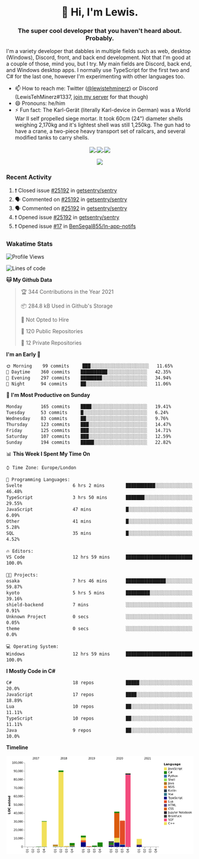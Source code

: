 <h1 align="center">👋 Hi, I'm Lewis.</h1>
<h3 align="center">The super cool developer that you haven't heard about. Probably.</h3>

I'm a variety developer that dabbles in multiple fields such as web, desktop (Windows), Discord, front, and back end development. Not that I'm good at a couple of those, mind you, but I try. My main fields are Discord, back end, and Windows desktop apps. I normally use TypeScript for the first two and C# for the last one, however I'm experimenting with other languages too.

- 📫 How to reach me: Twitter ([@lewistehminerz](https://twitter.com/lewistehminerz)) or Discord (LewisTehMinerz#1337, [join my server](https://discord.gg/XnUh7JB) for that though)
- 😄 Pronouns: he/him
- ⚡ Fun fact: The Karl-Gerät (literally Karl-device in German) was a World War II self propelled siege mortar. It took 60cm (24") diameter shells weighing 2,170kg and it's lightest shell was still 1,250kg. The gun had to have a crane, a two-piece heavy transport set of railcars, and several modified tanks to carry shells.

<p align="center">
  <a href="https://github.com/anuraghazra/github-readme-stats">
    <img align="center" src="https://github-readme-stats.vercel.app/api?username=LewisTehMinerz&count_private=true&show_icons=true&theme=gruvbox">
  </a>
  <a href="https://github.com/anuraghazra/github-readme-stats">
    <img align="center" src="https://github-readme-stats.vercel.app/api/top-langs?username=LewisTehMinerz&layout=compact&theme=gruvbox">
  </a>
  <a href="https://github.com/anuraghazra/github-readme-stats">
    <img align="center" src="https://github-readme-stats.vercel.app/api/wakatime?username=LewisTehMinerz&layout=compact&theme=gruvbox">
  </a>
</p>

<p align="center">
  <a href="https://github.com/ryo-ma/github-profile-trophy">
    <img align="center" src="https://github-profile-trophy.vercel.app/?username=ryo-ma&theme=gruvbox">
  </a>
</p>

### Recent Activity
<!--START_SECTION:activity-->
1. ❗️ Closed issue [#25192](https://github.com/getsentry/sentry/issues/25192) in [getsentry/sentry](https://github.com/getsentry/sentry)
2. 🗣 Commented on [#25192](https://github.com/getsentry/sentry/issues/25192) in [getsentry/sentry](https://github.com/getsentry/sentry)
3. 🗣 Commented on [#25192](https://github.com/getsentry/sentry/issues/25192) in [getsentry/sentry](https://github.com/getsentry/sentry)
4. ❗️ Opened issue [#25192](https://github.com/getsentry/sentry/issues/25192) in [getsentry/sentry](https://github.com/getsentry/sentry)
5. ❗️ Opened issue [#17](https://github.com/BenSegal855/In-app-notifs/issues/17) in [BenSegal855/In-app-notifs](https://github.com/BenSegal855/In-app-notifs)
<!--END_SECTION:activity-->

### Wakatime Stats
<!--START_SECTION:waka-->
![Profile Views](http://img.shields.io/badge/Profile%20Views-40-blue)

![Lines of code](https://img.shields.io/badge/From%20Hello%20World%20I%27ve%20Written-327037%20lines%20of%20code-blue)

**🐱 My Github Data** 

> 🏆 344 Contributions in the Year 2021
 > 
> 📦 284.8 kB Used in Github's Storage 
 > 
> 🚫 Not Opted to Hire
 > 
> 📜 120 Public Repositories 
 > 
> 🔑 12 Private Repositories  
 > 
**I'm an Early 🐤** 

```text
🌞 Morning    99 commits     ███░░░░░░░░░░░░░░░░░░░░░░   11.65% 
🌆 Daytime    360 commits    ██████████░░░░░░░░░░░░░░░   42.35% 
🌃 Evening    297 commits    ████████░░░░░░░░░░░░░░░░░   34.94% 
🌙 Night      94 commits     ██░░░░░░░░░░░░░░░░░░░░░░░   11.06%

```
📅 **I'm Most Productive on Sunday** 

```text
Monday       165 commits    ████░░░░░░░░░░░░░░░░░░░░░   19.41% 
Tuesday      53 commits     █░░░░░░░░░░░░░░░░░░░░░░░░   6.24% 
Wednesday    83 commits     ██░░░░░░░░░░░░░░░░░░░░░░░   9.76% 
Thursday     123 commits    ███░░░░░░░░░░░░░░░░░░░░░░   14.47% 
Friday       125 commits    ███░░░░░░░░░░░░░░░░░░░░░░   14.71% 
Saturday     107 commits    ███░░░░░░░░░░░░░░░░░░░░░░   12.59% 
Sunday       194 commits    █████░░░░░░░░░░░░░░░░░░░░   22.82%

```


📊 **This Week I Spent My Time On** 

```text
⌚︎ Time Zone: Europe/London

💬 Programming Languages: 
Svelte                   6 hrs 2 mins        ███████████░░░░░░░░░░░░░░   46.48% 
TypeScript               3 hrs 50 mins       ███████░░░░░░░░░░░░░░░░░░   29.55% 
JavaScript               47 mins             █░░░░░░░░░░░░░░░░░░░░░░░░   6.09% 
Other                    41 mins             █░░░░░░░░░░░░░░░░░░░░░░░░   5.28% 
SQL                      35 mins             █░░░░░░░░░░░░░░░░░░░░░░░░   4.52%

🔥 Editors: 
VS Code                  12 hrs 59 mins      █████████████████████████   100.0%

🐱‍💻 Projects: 
osaka                    7 hrs 46 mins       ███████████████░░░░░░░░░░   59.87% 
kyoto                    5 hrs 5 mins        █████████░░░░░░░░░░░░░░░░   39.16% 
shield-backend           7 mins              ░░░░░░░░░░░░░░░░░░░░░░░░░   0.91% 
Unknown Project          0 secs              ░░░░░░░░░░░░░░░░░░░░░░░░░   0.05% 
theme                    0 secs              ░░░░░░░░░░░░░░░░░░░░░░░░░   0.0%

💻 Operating System: 
Windows                  12 hrs 59 mins      █████████████████████████   100.0%

```

**I Mostly Code in C#** 

```text
C#                       18 repos            █████░░░░░░░░░░░░░░░░░░░░   20.0% 
JavaScript               17 repos            ████░░░░░░░░░░░░░░░░░░░░░   18.89% 
Lua                      10 repos            ██░░░░░░░░░░░░░░░░░░░░░░░   11.11% 
TypeScript               10 repos            ██░░░░░░░░░░░░░░░░░░░░░░░   11.11% 
Java                     9 repos             ██░░░░░░░░░░░░░░░░░░░░░░░   10.0%

```


**Timeline**

![Chart not found](https://raw.githubusercontent.com/LewisTehMinerz/LewisTehMinerz/master/charts/bar_graph.png) 


<!--END_SECTION:waka-->

